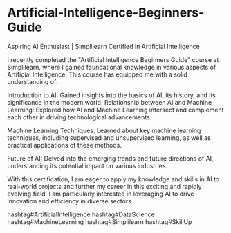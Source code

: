 # Artificial-Intelligence-Beginners-Guide
Aspiring AI Enthusiast | Simplilearn Certified in Artificial Intelligence

I recently completed the "Artificial Intelligence Beginners Guide" course at Simplilearn, where I gained foundational knowledge in various aspects of Artificial Intelligence. This course has equipped me with a solid understanding of:

Introduction to AI: Gained insights into the basics of AI, its history, and its significance in the modern world.
Relationship between AI and Machine Learning: Explored how AI and Machine Learning intersect and complement each other in driving technological advancements.

Machine Learning Techniques: Learned about key machine learning techniques, including supervised and unsupervised learning, as 
well as practical applications of these methods.

Future of AI: Delved into the emerging trends and future directions of AI, understanding its potential impact on various industries.

With this certification, I am eager to apply my knowledge and skills in AI to real-world projects and further my career in this exciting and rapidly evolving field. I am particularly interested in leveraging AI to drive innovation and efficiency in diverse sectors. 

hashtag#ArtificialIntelligence hashtag#DataScience hashtag#MachineLearning hashtag#Simplilearn hashtag#SkillUp
